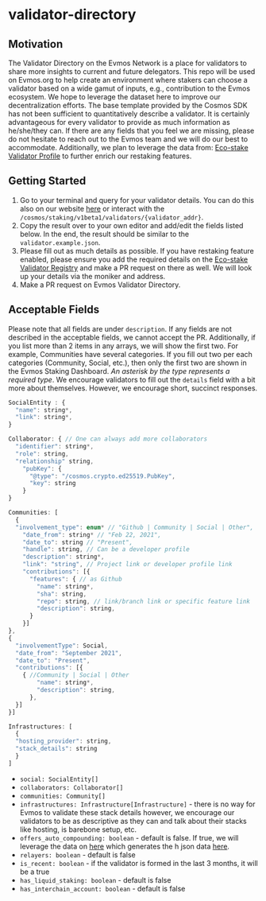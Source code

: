 # validator-directory

## Motivation

The Validator Directory on the Evmos Network is a place for validators to share more insights to current and future delegators. This repo will be used on Evmos.org to help create an environment where stakers can choose a validator based on a wide gamut of inputs, e.g., contribution to the Evmos ecosystem. We hope to leverage the dataset here to improve our decentralization efforts. The base template provided by the Cosmos SDK has not been sufficient to quantitatively describe a validator. It is certainly advantageous for every validator to provide as much information as he/she/they can. If there are any fields that you feel we are missing, please do not hesitate to reach out to the Evmos team and we will do our best to accommodate. Additionally, we plan to leverage the data from: [Eco-stake Validator Profile](https://github.com/eco-stake/validator-registry) to further enrich our restaking features.

## Getting Started

1. Go to your terminal and query for your validator details. You can do this also on our website [here](https://api.evmos.org) or interact with the `/cosmos/staking/v1beta1/validators/{validator_addr}`.
2. Copy the result over to your own editor and add/edit the fields listed below. In the end, the result should be similar to the `validator.example.json`.
3. Please fill out as much details as possible. If you have restaking feature enabled, please ensure you add the required details on the [Eco-stake Validator Registry](https://github.com/eco-stake/validator-registry) and make a PR request on there as well. We will look up your details via the moniker and address.
4. Make a PR request on Evmos Validator Directory.

## Acceptable Fields

Please note that all fields are under `description`. If any fields are not described in the acceptable fields, we cannot accept the PR. Additionally, if you list more than 2 items in any arrays, we will show the first two. For example, Communities have several categories. If you fill out two per each categories (Community, Social, etc.), then only the first two are shown in the Evmos Staking Dashboard. _An asterisk by the type represents a required type_. We encourage validators to fill out the `details` field with a bit more about themselves. However, we encourage short, succinct responses.

``` javascript
SocialEntity : {
  "name": string*,
  "link": string*,
}
```

``` javascript
Collaborator: { // One can always add more collaborators
  "identifier": string*,
  "role": string,
  "relationship" string,
    "pubKey": {
      "@type": "/cosmos.crypto.ed25519.PubKey",
      "key": string
    }
}
```

``` javascript
Communities: [
  {
  "involvement_type": enum* // "Github | Community | Social | Other",
    "date_from": string* // "Feb 22, 2021",
    "date_to": string // "Present",
    "handle": string, // Can be a developer profile
    "description": string*,
    "link": "string", // Project link or developer profile link
    "contributions": [{
      "features": { // as Github
        "name": string*,
        "sha": string,
        "repo": string, // link/branch link or specific feature link
        "description": string,
      }
    }]
},
{
  "involvementType": Social,
  "date_from": "September 2021",
  "date_to": "Present",
  "contributions": [{
    { //Community | Social | Other
        "name": string*,
        "description": string,
      },
  }]
}]
```

``` javascript
Infrastructures: [
  {
  "hosting_provider": string,
  "stack_details": string
  }
]
```

- `social: SocialEntity[]`
- `collaborators: Collaborator[]`
- `communities: Community[]`
- `infrastructures: Infrastructure[Infrastructure]` - there is no way for Evmos to validate these stack details however, we encourage our validators to be as descriptive as they can and talk about their stacks like hosting, is barebone setup, etc.
- `offers_auto_compounding: boolean` - default is false. If true, we will leverage the data on [here](https://github.com/eco-stake/validator-registry) which generates the h json data [here](https://validators.cosmos.directory/chains/evmos).
- `relayers: boolean` - default is false
- `is_recent: boolean` - if the validator is formed in the last 3 months, it will be a true
- `has_liquid_staking: boolean` - default is false
- `has_interchain_account: boolean` - default is false
